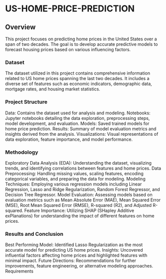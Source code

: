 # US-HOME-PRICE-PREDICTION

## Overview
This project focuses on predicting home prices in the United States over a span of two decades. The goal is to develop accurate predictive models to forecast housing prices based on various influencing factors.

### Dataset
The dataset utilized in this project contains comprehensive information related to US home prices spanning the last two decades. It includes a diverse set of features such as economic indicators, demographic data, mortgage rates, and housing market statistics.

### Project Structure

Data: Contains the dataset used for analysis and modeling.
Notebooks: Jupyter notebooks detailing the data exploration, preprocessing steps, model development, and evaluation.
Models: Saved trained models for home price prediction.
Results: Summary of model evaluation metrics and insights derived from the analysis.
Visualizations: Visual representations of data exploration, feature importance, and model performance.

### Methodology
Exploratory Data Analysis (EDA): Understanding the dataset, visualizing trends, and identifying correlations between features and home prices.
Data Preprocessing: Handling missing values, scaling features, encoding categorical variables, and preparing the data for modeling.
Modeling Techniques: Employing various regression models including Linear Regression, Lasso and Ridge Regularization, Random Forest Regressor, and Decision Tree Regressor.
Model Evaluation: Assessing models based on evaluation metrics such as Mean Absolute Error (MAE), Mean Squared Error (MSE), Root Mean Squared Error (RMSE), R-squared (R2), and Adjusted R-squared.
Feature Importance: Utilizing SHAP (SHapley Additive exPlanations) for understanding the impact of different features on home prices.

### Results and Conclusion
Best Performing Model: Identified Lasso Regularization as the most accurate model for predicting US home prices.
Insights: Uncovered influential factors affecting home prices and highlighted features with minimal impact.
Future Directions: Recommendations for further improvements, feature engineering, or alternative modeling approaches.
Requirements
